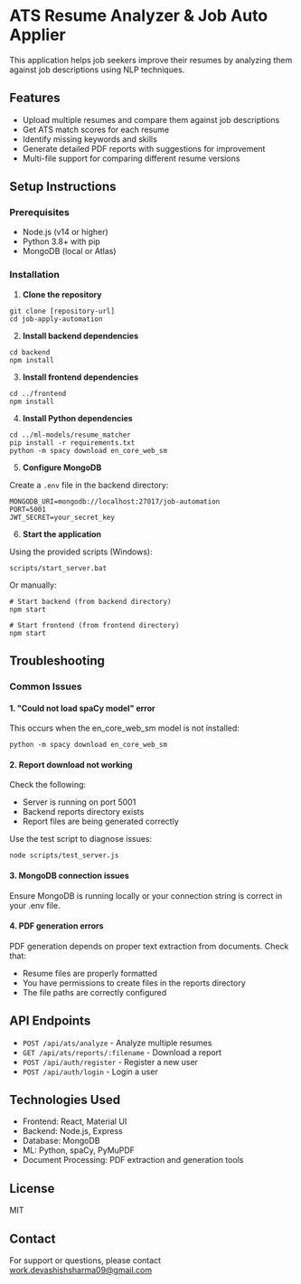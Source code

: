 # ATS Resume Analyzer & Job Auto Applier

This application helps job seekers improve their resumes by analyzing them against job descriptions using NLP techniques.

## Features

- Upload multiple resumes and compare them against job descriptions
- Get ATS match scores for each resume
- Identify missing keywords and skills
- Generate detailed PDF reports with suggestions for improvement
- Multi-file support for comparing different resume versions

## Setup Instructions

### Prerequisites 

- Node.js (v14 or higher)
- Python 3.8+ with pip
- MongoDB (local or Atlas)

### Installation

1. **Clone the repository**

```
git clone [repository-url]
cd job-apply-automation
```

2. **Install backend dependencies**

```
cd backend
npm install
```

3. **Install frontend dependencies**

```
cd ../frontend
npm install
```

4. **Install Python dependencies**

```
cd ../ml-models/resume_matcher
pip install -r requirements.txt
python -m spacy download en_core_web_sm
```

5. **Configure MongoDB**

Create a `.env` file in the backend directory:

```
MONGODB_URI=mongodb://localhost:27017/job-automation
PORT=5001
JWT_SECRET=your_secret_key
```

6. **Start the application**

Using the provided scripts (Windows):

```
scripts/start_server.bat
```

Or manually:

```
# Start backend (from backend directory)
npm start

# Start frontend (from frontend directory)
npm start
```

## Troubleshooting

### Common Issues

#### 1. "Could not load spaCy model" error

This occurs when the en_core_web_sm model is not installed:

```
python -m spacy download en_core_web_sm
```

#### 2. Report download not working

Check the following:

- Server is running on port 5001
- Backend reports directory exists
- Report files are being generated correctly

Use the test script to diagnose issues:

```
node scripts/test_server.js
```

#### 3. MongoDB connection issues

Ensure MongoDB is running locally or your connection string is correct in your .env file.

#### 4. PDF generation errors

PDF generation depends on proper text extraction from documents. Check that:

- Resume files are properly formatted
- You have permissions to create files in the reports directory
- The file paths are correctly configured

## API Endpoints

- `POST /api/ats/analyze` - Analyze multiple resumes
- `GET /api/ats/reports/:filename` - Download a report
- `POST /api/auth/register` - Register a new user
- `POST /api/auth/login` - Login a user

## Technologies Used

- Frontend: React, Material UI
- Backend: Node.js, Express
- Database: MongoDB
- ML: Python, spaCy, PyMuPDF
- Document Processing: PDF extraction and generation tools

## License

MIT

## Contact

For support or questions, please contact [work.devashishsharma09@gmail.com](mailto:work.devashishsharma09@gmail.com)
